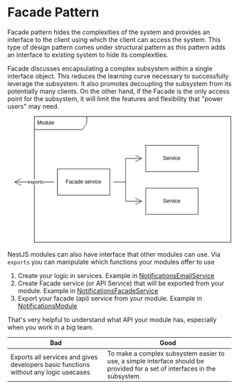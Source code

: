 # Facade Pattern

Facade pattern hides the complexities of the system and provides an interface to the client using which the client can access the system. This type of design pattern comes under structural pattern as this pattern adds an interface to existing system to hide its complexities.

Facade discusses encapsulating a complex subsystem within a single interface object. This reduces the learning curve necessary to successfully leverage the subsystem. It also promotes decoupling the subsystem from its potentially many clients. On the other hand, if the Facade is the only access point for the subsystem, it will limit the features and flexibility that "power users" may need.

<p align="center">
  <img src="./schema.drawio.png" />
</p>

NestJS modules can also have interface that other modules can use. Via `exports` you can manipulate which functions your modules offer to use

1. Create your logic in services. Example in [NotificationsEmailService](./src/modules/notifications/services/notifications-email.service.ts)
2. Create Facade service (or API Service) that will be exported from your module. Example in [NotificationsFacadeService](./src/modules/notifications/services/notifications-facade.service.ts)
3. Export your facade (api) service from your module. Example in [NotificationsModule](./src/modules/notifications/notifications.module.ts)

That's very helpful to understand what API your module has, especially when you work in a big team.

| Bad                                                                                  | Good                                                                                                                       |
| ------------------------------------------------------------------------------------ | -------------------------------------------------------------------------------------------------------------------------- |
| Exports all services and gives developers basic functions without any logic usecases | To make a complex subsystem easier to use, a simple interface should be provided for a set of interfaces in the subsystem. |
